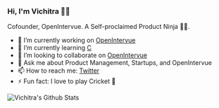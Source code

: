 ### Hi, I'm Vichitra 👋🏻
Cofounder, OpenIntervue.
A Self-proclaimed Product Ninja 🥷🏻.

- 🔭 I’m currently working on [OpenIntervue](https://openintervue.com)
- 🌱 I’m currently learning [C](https://en.wikipedia.org/wiki/C_(programming_language))
- 👯 I’m looking to collaborate on [OpenIntervue](https://openintervue.com)
- 💬 Ask me about Product Management, Startups, and OpenIntervue
- 📫 How to reach me: [Twitter](https://twitter.com/mevichitra)
- ⚡ Fun fact: I love to play Cricket 🏏

<!-- GitHub Stats -->
<p align="left">
  <img src="https://github-readme-stats.vercel.app/api?username=mevichitra&show_icons=true&theme=radical" alt="Vichitra's Github Stats" />
</p>
